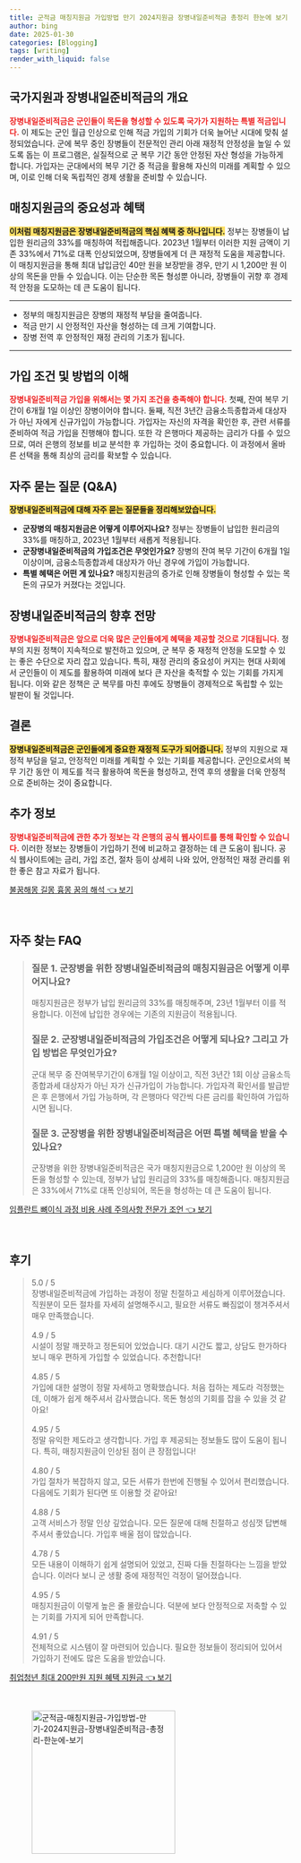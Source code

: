 ```yaml
---
title: 군적금 매칭지원금 가입방법 만기 2024지원금 장병내일준비적금 총정리 한눈에 보기
author: bing
date: 2025-01-30
categories: [Blogging]
tags: [writing]
render_with_liquid: false
---
```



<h2 id='국가지원_장병내일준비적금'>국가지원과 장병내일준비적금의 개요</h2>

<p><b><span style="color: #ee2323;">장병내일준비적금은 군인들이 목돈을 형성할 수 있도록 국가가 지원하는 특별 적금입니다.</span></b> 이 제도는 군인 월급 인상으로 인해 적금 가입의 기회가 더욱 늘어난 시대에 맞춰 설정되었습니다. 군에 복무 중인 장병들이 전문적인 관리 아래 재정적 안정성을 높일 수 있도록 돕는 이 프로그램은, 실질적으로 군 복무 기간 동안 안정된 자산 형성을 가능하게 합니다. 가입자는 군대에서의 복무 기간 중 적금을 활용해 자신의 미래를 계획할 수 있으며, 이로 인해 더욱 독립적인 경제 생활을 준비할 수 있습니다.</p>

<h2 id='매칭지원금의 중요성'>매칭지원금의 중요성과 혜택</h2>

<p><b><span style="background-color: #ffe066;">이처럼 매칭지원금은 장병내일준비적금의 핵심 혜택 중 하나입니다.</span></b> 정부는 장병들이 납입한 원리금의 33%를 매칭하여 적립해줍니다. 2023년 1월부터 이러한 지원 금액이 기존 33%에서 71%로 대폭 인상되었으며, 장병들에게 더 큰 재정적 도움을 제공합니다. 이 매칭지원금을 통해 최대 납입금인 40만 원을 보장받을 경우, 만기 시 1,200만 원 이상의 목돈을 만들 수 있습니다. 이는 단순한 목돈 형성뿐 아니라, 장병들이 귀향 후 경제적 안정을 도모하는 데 큰 도움이 됩니다.</p>

<hr />

<ul>
    <li>정부의 매칭지원금은 장병의 재정적 부담을 줄여줍니다.</li>
    <li>적금 만기 시 안정적인 자산을 형성하는 데 크게 기여합니다.</li>
    <li>장병 전역 후 안정적인 재정 관리의 기초가 됩니다.</li>
</ul>

<hr />

<h2 id='가입조건과 방법'>가입 조건 및 방법의 이해</h2>

<p><b><span style="color: #ee2323;">장병내일준비적금 가입을 위해서는 몇 가지 조건을 충족해야 합니다.</span></b> 첫째, 잔여 복무 기간이 6개월 1일 이상인 장병이어야 합니다. 둘째, 직전 3년간 금융소득종합과세 대상자가 아닌 자에게 신규가입이 가능합니다. 가입자는 자신의 자격을 확인한 후, 관련 서류를 준비하여 적금 가입을 진행해야 합니다. 또한 각 은행마다 제공하는 금리가 다를 수 있으므로, 여러 은행의 정보를 비교 분석한 후 가입하는 것이 중요합니다. 이 과정에서 올바른 선택을 통해 최상의 금리를 확보할 수 있습니다.</p>

<h2 id='자주 묻는 질문'>자주 묻는 질문 (Q&A)</h2>

<p><b><span style="background-color: #ffe066;">장병내일준비적금에 대해 자주 묻는 질문들을 정리해보았습니다.</span></b></p>

<ul>
    <li><b>군장병의 매칭지원금은 어떻게 이루어지나요?</b> 정부는 장병들이 납입한 원리금의 33%를 매칭하고, 2023년 1월부터 새롭게 적용됩니다.</li>
    <li><b>군장병내일준비적금의 가입조건은 무엇인가요?</b> 장병의 잔여 복무 기간이 6개월 1일 이상이며, 금융소득종합과세 대상자가 아닌 경우에 가입이 가능합니다.</li>
    <li><b>특별 혜택은 어떤 게 있나요?</b> 매칭지원금의 증가로 인해 장병들이 형성할 수 있는 목돈의 규모가 커졌다는 것입니다.</li>
</ul>

<h2 id='장병내일준비적금의 향후 전망'>장병내일준비적금의 향후 전망</h2>

<p><b><span style="color: #ee2323;">장병내일준비적금은 앞으로 더욱 많은 군인들에게 혜택을 제공할 것으로 기대됩니다.</span></b> 정부의 지원 정책이 지속적으로 발전하고 있으며, 군 복무 중 재정적 안정을 도모할 수 있는 좋은 수단으로 자리 잡고 있습니다. 특히, 재정 관리의 중요성이 커지는 현대 사회에서 군인들이 이 제도를 활용하여 미래에 보다 큰 자산을 축적할 수 있는 기회를 가지게 됩니다. 이와 같은 정책은 군 복무를 마친 후에도 장병들이 경제적으로 독립할 수 있는 발판이 될 것입니다.</p>

<h2 id='결론'>결론</h2>

<p><b><span style="background-color: #ffe066;">장병내일준비적금은 군인들에게 중요한 재정적 도구가 되어줍니다.</span></b> 정부의 지원으로 재정적 부담을 덜고, 안정적인 미래를 계획할 수 있는 기회를 제공합니다. 군인으로서의 복무 기간 동안 이 제도를 적극 활용하여 목돈을 형성하고, 전역 후의 생활을 더욱 안정적으로 준비하는 것이 중요합니다.</p>

<h2 id='추가 정보'>추가 정보</h2>

<p><b><span style="color: #ee2323;">장병내일준비적금에 관한 추가 정보는 각 은행의 공식 웹사이트를 통해 확인할 수 있습니다.</span></b> 이러한 정보는 장병들이 가입하기 전에 비교하고 결정하는 데 큰 도움이 됩니다. 공식 웹사이트에는 금리, 가입 조건, 절차 등이 상세히 나와 있어, 안정적인 재정 관리를 위한 좋은 참고 자료가 됩니다.</p>


<p><a class="click-button" title="불꿈해몽 길몽 흉몽 꿈의 해석" href="https://aptwhite.github.io/posts/%EB%B6%88%EA%BF%88%ED%95%B4%EB%AA%BD-%EA%B8%B8%EB%AA%BD-%ED%9D%89%EB%AA%BD-%EA%BF%88%EC%9D%98-%ED%95%B4%EC%84%9D/" rel="dofollow">불꿈해몽 길몽 흉몽 꿈의 해석 👈 보기</a></p><br>
<h2 id='자주_찾는_FAQ'>자주 찾는 FAQ</h2>
<div itemscope="" itemtype="https://schema.org/FAQPage"> 
<blockquote> 
<div itemscope="" itemprop="mainEntity" itemtype="https://schema.org/Question"> 
<h3 itemprop="name">질문 1. 군장병을 위한 장병내일준비적금의 매칭지원금은 어떻게 이루어지나요?</h3> 
<div itemscope="" itemprop="acceptedAnswer" itemtype="https://schema.org/Answer"> 
<span itemprop="text"> 
<p>매칭지원금은 정부가 납입 원리금의 33%를 매칭해주며, 23년 1월부터 이를 적용합니다. 이전에 납입한 경우에는 기존의 지원금이 적용됩니다.</p> 
</span> 
</div> 
</div> 

<div itemscope="" itemprop="mainEntity" itemtype="https://schema.org/Question"> 
<h3 itemprop="name">질문 2. 군장병내일준비적금의 가입조건은 어떻게 되나요? 그리고 가입 방법은 무엇인가요?</h3> 
<div itemscope="" itemprop="acceptedAnswer" itemtype="https://schema.org/Answer"> 
<span itemprop="text"> 
<p>군대 복무 중 잔여복무기간이 6개월 1일 이상이고, 직전 3년간 1회 이상 금융소득종합과세 대상자가 아닌 자가 신규가입이 가능합니다. 가입자격 확인서를 발급받은 후 은행에서 가입 가능하며, 각 은행마다 약간씩 다른 금리를 확인하여 가입하시면 됩니다.</p> 
</span> 
</div> 
</div> 

<div itemscope="" itemprop="mainEntity" itemtype="https://schema.org/Question"> 
<h3 itemprop="name">질문 3. 군장병을 위한 장병내일준비적금은 어떤 특별 혜택을 받을 수 있나요?</h3> 
<div itemscope="" itemprop="acceptedAnswer" itemtype="https://schema.org/Answer"> 
<span itemprop="text"> 
<p>군장병을 위한 장병내일준비적금은 국가 매칭지원금으로 1,200만 원 이상의 목돈을 형성할 수 있는데, 정부가 납입 원리금의 33%를 매칭해줍니다. 매칭지원금은 33%에서 71%로 대폭 인상되어, 목돈을 형성하는 데 큰 도움이 됩니다.</p> 
</span> 
</div> 
</div> 

</blockquote> 
</div>
<p><a class="click-button" title="임플란트 뼈이식 과정 비용 사례 주의사항 전문가 조언" href="https://aptwhite.github.io/posts/%EC%9E%84%ED%94%8C%EB%9E%80%ED%8A%B8-%EB%BC%88%EC%9D%B4%EC%8B%9D-%EA%B3%BC%EC%A0%95-%EB%B9%84%EC%9A%A9-%EC%82%AC%EB%A1%80-%EC%A3%BC%EC%9D%98%EC%82%AC%ED%95%AD-%EC%A0%84%EB%AC%B8%EA%B0%80-%EC%A1%B0%EC%96%B8/" rel="dofollow">임플란트 뼈이식 과정 비용 사례 주의사항 전문가 조언 👈 보기</a></p><br>
<h2 id='후기'>후기</h2>
<div itemscope itemtype="https://schema.org/Product">
  <blockquote>
  <div itemprop="review" itemscope itemtype="https://schema.org/Review">
      <div itemprop="reviewRating" itemscope itemtype="https://schema.org/Rating"> <span itemprop="ratingValue">5.0</span> / <span itemprop="bestRating">5</span> </div>
      <span itemprop="reviewBody">장병내일준비적금에 가입하는 과정이 정말 친절하고 세심하게 이루어졌습니다. 직원분이 모든 절차를 자세히 설명해주시고, 필요한 서류도 빠짐없이 챙겨주셔서 매우 만족했습니다.</span>
  </div>
  <br>
  <div itemprop="review" itemscope itemtype="https://schema.org/Review">
      <div itemprop="reviewRating" itemscope itemtype="https://schema.org/Rating"> <span itemprop="ratingValue">4.9</span> / <span itemprop="bestRating">5</span> </div>
      <span itemprop="reviewBody">시설이 정말 깨끗하고 정돈되어 있었습니다. 대기 시간도 짧고, 상담도 한가하다 보니 매우 편하게 가입할 수 있었습니다. 추천합니다!</span>
  </div>
  <br>
  <div itemprop="review" itemscope itemtype="https://schema.org/Review">
      <div itemprop="reviewRating" itemscope itemtype="https://schema.org/Rating"> <span itemprop="ratingValue">4.85</span> / <span itemprop="bestRating">5</span> </div>
      <span itemprop="reviewBody">가입에 대한 설명이 정말 자세하고 명확했습니다. 처음 접하는 제도라 걱정했는데, 이해가 쉽게 해주셔서 감사했습니다. 목돈 형성의 기회를 잡을 수 있을 것 같아요!</span>
  </div>
  <br>
  <div itemprop="review" itemscope itemtype="https://schema.org/Review">
      <div itemprop="reviewRating" itemscope itemtype="https://schema.org/Rating"> <span itemprop="ratingValue">4.95</span> / <span itemprop="bestRating">5</span> </div>
      <span itemprop="reviewBody">정말 유익한 제도라고 생각합니다. 가입 후 제공되는 정보들도 많이 도움이 됩니다. 특히, 매칭지원금이 인상된 점이 큰 장점입니다!</span>
  </div>
  <br>
  <div itemprop="review" itemscope itemtype="https://schema.org/Review">
      <div itemprop="reviewRating" itemscope itemtype="https://schema.org/Rating"> <span itemprop="ratingValue">4.80</span> / <span itemprop="bestRating">5</span> </div>
      <span itemprop="reviewBody">가입 절차가 복잡하지 않고, 모든 서류가 한번에 진행될 수 있어서 편리했습니다. 다음에도 기회가 된다면 또 이용할 것 같아요!</span>
  </div>
  <br>
  <div itemprop="review" itemscope itemtype="https://schema.org/Review">
      <div itemprop="reviewRating" itemscope itemtype="https://schema.org/Rating"> <span itemprop="ratingValue">4.88</span> / <span itemprop="bestRating">5</span> </div>
      <span itemprop="reviewBody">고객 서비스가 정말 인상 깊었습니다. 모든 질문에 대해 친절하고 성심껏 답변해주셔서 좋았습니다. 가입후 배울 점이 많았습니다.</span>
  </div>
  <br>
  <div itemprop="review" itemscope itemtype="https://schema.org/Review">
      <div itemprop="reviewRating" itemscope itemtype="https://schema.org/Rating"> <span itemprop="ratingValue">4.78</span> / <span itemprop="bestRating">5</span> </div>
      <span itemprop="reviewBody">모든 내용이 이해하기 쉽게 설명되어 있었고, 진짜 다들 친절하다는 느낌을 받았습니다. 이러다 보니 군 생활 중에 재정적인 걱정이 덜어졌습니다.</span>
  </div>
  <br>
  <div itemprop="review" itemscope itemtype="https://schema.org/Review">
      <div itemprop="reviewRating" itemscope itemtype="https://schema.org/Rating"> <span itemprop="ratingValue">4.95</span> / <span itemprop="bestRating">5</span> </div>
      <span itemprop="reviewBody">매칭지원금이 이렇게 높은 줄 몰랐습니다. 덕분에 보다 안정적으로 저축할 수 있는 기회를 가지게 되어 만족합니다.</span>
  </div>
  <br>
  <div itemprop="review" itemscope itemtype="https://schema.org/Review">
      <div itemprop="reviewRating" itemscope itemtype="https://schema.org/Rating"> <span itemprop="ratingValue">4.91</span> / <span itemprop="bestRating">5</span> </div>
      <span itemprop="reviewBody">전체적으로 시스템이 잘 마련되어 있습니다. 필요한 정보들이 정리되어 있어서 가입하기 전에도 많은 도움을 받았습니다.</span>
  </div>
  </blockquote>
</div>
<p><a class="click-button" title="취업청년 최대 200만원 지원 혜택 지원금" href="https://aptwhite.github.io/posts/%EC%B7%A8%EC%97%85%EC%B2%AD%EB%85%84-%EC%B5%9C%EB%8C%80-200%EB%A7%8C%EC%9B%90-%EC%A7%80%EC%9B%90-%ED%98%9C%ED%83%9D-%EC%A7%80%EC%9B%90%EA%B8%88/" rel="dofollow">취업청년 최대 200만원 지원 혜택 지원금 👈 보기</a></p><br>
<figure class="image"><img src="https://aptwhite.github.io/assets/img/thumbnail/군적금-매칭지원금-가입방법-만기-2024지원금-장병내일준비적금-총정리-한눈에-보기.webp" alt="군적금-매칭지원금-가입방법-만기-2024지원금-장병내일준비적금-총정리-한눈에-보기" width="256" height="256"></figure>